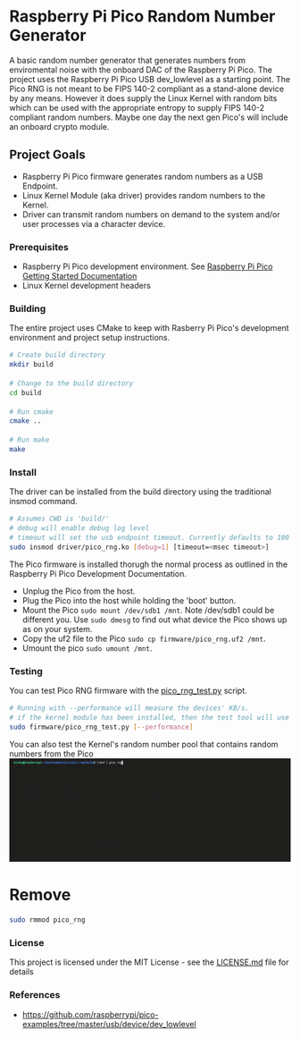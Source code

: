 # Raspberry Pi Pico Random Number Generator

A basic random number generator that generates numbers from enviromental noise with the onboard DAC of the Raspberry Pi Pico. The project uses the Raspberry Pi Pico USB dev_lowlevel as a starting point. The Pico RNG is not meant to be FIPS 140-2 compliant as a stand-alone device by any means. However it does supply the Linux Kernel with random bits which can be used with the appropriate entropy to supply FIPS 140-2 compliant random numbers. Maybe one day the next gen Pico's will include an onboard crypto module.

## Project Goals
* Raspberry Pi Pico firmware generates random numbers as a USB Endpoint.
* Linux Kernel Module (aka driver) provides random numbers to the Kernel.
* Driver can transmit random numbers on demand to the system and/or user processes via a character device.


### Prerequisites

* Raspberry Pi Pico development environment. See [Raspberry Pi Pico Getting Started Documentation](https://www.raspberrypi.org/documentation/pico/getting-started/)
* Linux Kernel development headers


### Building
The entire project uses CMake to keep with Rasberry Pi Pico's development environment and project setup instructions.

```bash
# Create build directory
mkdir build

# Change to the build directory
cd build

# Run cmake
cmake ..

# Run make
make
```

### Install

The driver can be installed from the build directory using the traditional insmod command.

```bash
# Assumes CWD is 'build/'
# debug will enable debug log level
# timeout will set the usb endpoint timeout. Currently defaults to 100 msecs
sudo insmod driver/pico_rng.ko [debug=1] [timeout=<msec timeout>]
```

The Pico firmware is installed thorugh the normal process as outlined in the Raspberry Pi Pico Development Documentation.

* Unplug the Pico from the host.
* Plug the Pico into the host while holding the 'boot' button.
* Mount the Pico ```sudo mount /dev/sdb1 /mnt```. Note /dev/sdb1 could be different you. Use ```sudo dmesg``` to find out what device the Pico shows up as on your system.
* Copy the uf2 file to the Pico ```sudo cp firmware/pico_rng.uf2 /mnt```.
* Umount the pico ```sudo umount /mnt```.

### Testing

You can test Pico RNG firmware with the [pico_rng_test.py](firmware/pico_rng_test.py) script.

```bash
# Running with --performance will measure the devices' KB/s.
# if the kernel module has been installed, then the test tool will use /dev/pico_rng otherwise python's libusb implementation will be used.
sudo firmware/pico_rng_test.py [--performance]
```

You can also test the Kernel's random number pool that contains random numbers from the Pico
![Pico Random Numbers](pico-rng.gif)


# Remove
```bash
sudo rmmod pico_rng
```

### License

This project is licensed under the MIT License - see the [LICENSE.md](LICENSE.md) file for details

### References

* https://github.com/raspberrypi/pico-examples/tree/master/usb/device/dev_lowlevel
